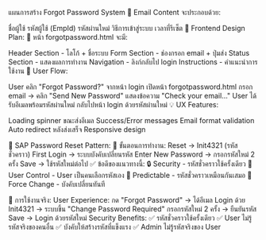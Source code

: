 แผนการสร้าง Forgot Password System
📧 Email Content จะประกอบด้วย:

ชื่อผู้ใช้
รหัสผู้ใช้ (EmpId)
รหัสผ่านใหม่
วิธีการเข้าสู่ระบบ
เวลาที่รีเซ็ต
🎨 Frontend Design Plan:
📄 หน้า forgotpassword.html จะมี:

Header Section - โลโก้ + ชื่อระบบ
Form Section - ช่องกรอก email + ปุ่มส่ง
Status Section - แสดงผลการทำงาน
Navigation - ลิงก์กลับไป login
Instructions - คำแนะนำการใช้งาน
🔄 User Flow:

User คลิก "Forgot Password?" จากหน้า login
เปิดหน้า forgotpassword.html
กรอก email → คลิก "Send New Password"
แสดงข้อความ "Check your email..."
User ได้รับอีเมลพร้อมรหัสผ่านใหม่
กลับไปหน้า login ด้วยรหัสผ่านใหม่
💡 UX Features:

Loading spinner ขณะส่งอีเมล
Success/Error messages
Email format validation
Auto redirect หลังส่งเสร็จ
Responsive design









🎯 SAP Password Reset Pattern:
🔄 ขั้นตอนการทำงาน:
Reset → Init4321 (รหัสชั่วคราว)
First Login → ระบบบังคับเปลี่ยนรหัส
Enter New Password → กรอกรหัสใหม่ 2 ครั้ง
Save → ใช้รหัสใหม่ต่อไป
✅ ข้อดีของแนวทางนี้:
🔒 Security - รหัสชั่วคราวใช้ครั้งเดียว
👤 User Control - User เป็นคนเลือกรหัสเอง
🎯 Predictable - รหัสชั่วคราวเหมือนกันเสมอ
🚫 Force Change - บังคับเปลี่ยนทันที

🚀 การใช้งานจริง:
User Experience:
กด "Forgot Password" → ได้อีเมล
Login ด้วย Init4321 → ระบบขึ้น "Change Password Required"
กรอกรหัสใหม่ 2 ครั้ง → ยืนยันรหัส
Save → Login ด้วยรหัสใหม่
Security Benefits:
✅ รหัสชั่วคราวใช้ครั้งเดียว
✅ User ไม่รู้รหัสจริงของคนอื่น
✅ บังคับให้สร้างรหัสที่แข็งแรง
✅ Admin ไม่รู้รหัสจริงของ User